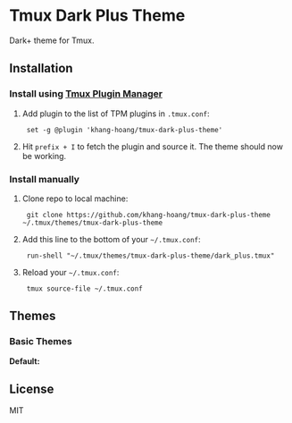 # Tmux Dark Plus Theme

Dark+ theme for Tmux.


## Installation

### Install using [Tmux Plugin Manager](https://github.com/tmux-plugins/tpm)

1. Add plugin to the list of TPM plugins in `.tmux.conf`:

        set -g @plugin 'khang-hoang/tmux-dark-plus-theme'

2. Hit `prefix + I` to fetch the plugin and source it. The theme should now be working.

### Install manually

1. Clone repo to local machine:

        git clone https://github.com/khang-hoang/tmux-dark-plus-theme ~/.tmux/themes/tmux-dark-plus-theme

2. Add this line to the bottom of your `~/.tmux.conf`:

        run-shell "~/.tmux/themes/tmux-dark-plus-theme/dark_plus.tmux"

3. Reload your `~/.tmux.conf`:

        tmux source-file ~/.tmux.conf
   
## Themes

### Basic Themes

**Default:**


## License

MIT
